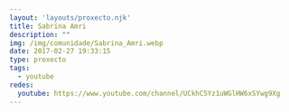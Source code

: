 ```yaml
---
layout: 'layouts/proxecto.njk'
title: Sabrina Amri
description: ""
img: /img/comunidade/Sabrina_Amri.webp
date: 2017-02-27 19:33:15
type: proxecto
tags:
  - youtube
redes:
  youtube: https://www.youtube.com/channel/UCkhC5Yz1uWGlHW6xSYwg9Xg
---
```


